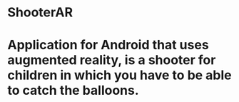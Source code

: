 # ShooterAR
# Application for Android that uses augmented reality, is a shooter for children in which you have to be able to catch the balloons.
